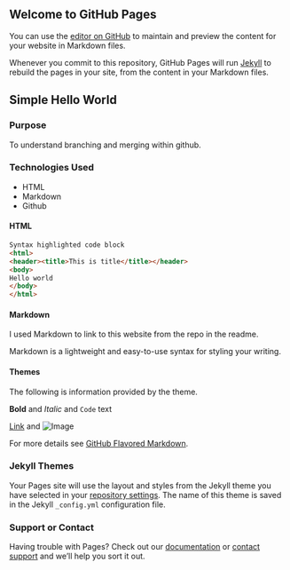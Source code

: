 ## Welcome to GitHub Pages

You can use the [editor on GitHub](https://github.com/captClampitt/cs250-helloworld/edit/master/index.md) to maintain and preview the content for your website in Markdown files.

Whenever you commit to this repository, GitHub Pages will run [Jekyll](https://jekyllrb.com/) to rebuild the pages in your site, from the content in your Markdown files.

## Simple Hello World

### Purpose

To understand branching and merging within github.

### Technologies Used
- HTML
- Markdown
- Github

#### HTML

```markdown
Syntax highlighted code block
<html>
<header><title>This is title</title></header>
<body>
Hello world
</body>
</html>
```
#### Markdown

I used Markdown to link to this website from the repo in the readme.

Markdown is a lightweight and easy-to-use syntax for styling your writing.

#### Themes
The following is information provided by the theme.

**Bold** and _Italic_ and `Code` text

[Link](url) and ![Image](src)

For more details see [GitHub Flavored Markdown](https://guides.github.com/features/mastering-markdown/).

### Jekyll Themes

Your Pages site will use the layout and styles from the Jekyll theme you have selected in your [repository settings](https://github.com/captClampitt/cs250-helloworld/settings). The name of this theme is saved in the Jekyll `_config.yml` configuration file.

### Support or Contact

Having trouble with Pages? Check out our [documentation](https://help.github.com/categories/github-pages-basics/) or [contact support](https://github.com/contact) and we’ll help you sort it out.
